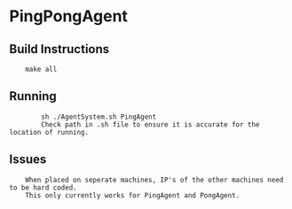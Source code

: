 # PingPongAgent
## Build Instructions 
		make all 
## Running
			sh ./AgentSystem.sh PingAgent 
			Check path in .sh file to ensure it is accurate for the location of running.  
## Issues
		When placed on seperate machines, IP's of the other machines need to be hard coded. 
		This only currently works for PingAgent and PongAgent. 
		
